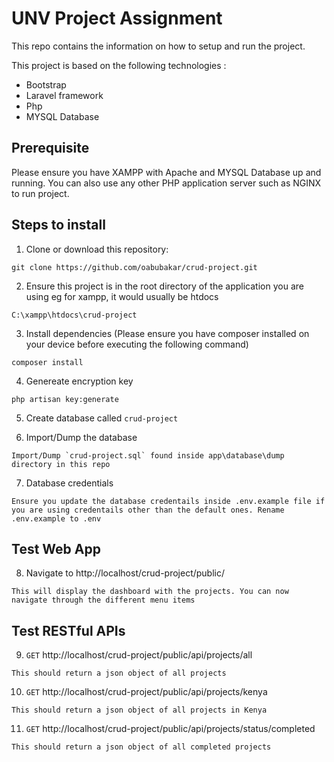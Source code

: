 # UNV Project Assignment

This repo contains the information on how to setup and run the project.

This project is based on the following technologies :

* Bootstrap
* Laravel framework
* Php
* MYSQL Database

## Prerequisite
Please ensure you have XAMPP with Apache and MYSQL Database up and running. You can also use any other PHP application server such as NGINX to run project.

## Steps to install

1. Clone or download this repository:
```
git clone https://github.com/oabubakar/crud-project.git
```
2. Ensure this project is in the root directory of the application you are using eg for xampp, it would usually be htdocs
```
C:\xampp\htdocs\crud-project
```
3. Install dependencies (Please ensure you have composer installed on your device before executing the following command)
```
composer install
```
4. Genereate encryption key
```
php artisan key:generate
```
5. Create database called `crud-project`

6. Import/Dump the database
```
Import/Dump `crud-project.sql` found inside app\database\dump directory in this repo
```
7. Database credentials
```
Ensure you update the database credentails inside .env.example file if you are using credentails other than the default ones. Rename .env.example to .env
```
## Test Web App
8. Navigate to http://localhost/crud-project/public/
```
This will display the dashboard with the projects. You can now navigate through the different menu items
```
## Test RESTful APIs
9. `GET` http://localhost/crud-project/public/api/projects/all
```
This should return a json object of all projects
```
10. `GET` http://localhost/crud-project/public/api/projects/kenya
```
This should return a json object of all projects in Kenya
```
11. `GET` http://localhost/crud-project/public/api/projects/status/completed
```
This should return a json object of all completed projects
```